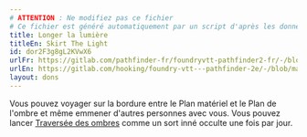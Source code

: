 ```yaml
---
# ATTENTION : Ne modifiez pas ce fichier
# Ce fichier est généré automatiquement par un script d'après les données du module Foundry VTT officiel et de sa traduction
title: Longer la lumière
titleEn: Skirt The Light
id: dor2F3g8gL2KVwX6
urlFr: https://gitlab.com/pathfinder-fr/foundryvtt-pathfinder2-fr/-/blob/master/data/feats/dor2F3g8gL2KVwX6.htm
urlEn: https://gitlab.com/hooking/foundry-vtt---pathfinder-2e/-/blob/master/packs/data/feats.db/skirt-the-light.json
layout: dons
---
```

Vous pouvez voyager sur la bordure entre le Plan matériel et le Plan de l'ombre et même emmener d'autres personnes avec vous. Vous pouvez lancer [Traversée des ombres](../sorts/traversée-des-ombres.html) comme un sort inné occulte une fois par jour.
